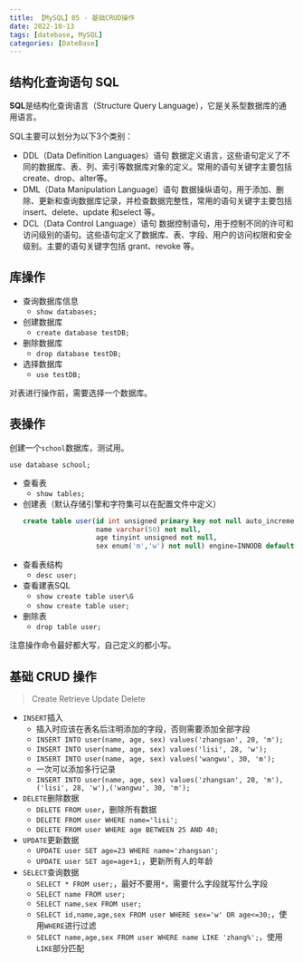 ```yaml
---
title: 【MySQL】05 - 基础CRUD操作
date: 2022-10-13
tags: [datebase, MySQL]
categories: [DateBase]
---
```


## 结构化查询语句 SQL

**SQL**是结构化查询语言（Structure Query Language），它是关系型数据库的通用语言。

SQL主要可以划分为以下3个类别：  
- DDL（Data Definition Languages）语句
    数据定义语言，这些语句定义了不同的数据库、表、列、索引等数据库对象的定义。常用的语句关键字主要包括 create、drop、alter等。
- DML（Data Manipulation Language）语句
    数据操纵语句，用于添加、删除、更新和查询数据库记录，并检查数据完整性，常用的语句关键字主要包括 insert、delete、update 和select 等。
- DCL（Data Control Language）语句
    数据控制语句，用于控制不同的许可和访问级别的语句。这些语句定义了数据库、表、字段、用户的访问权限和安全级别。主要的语句关键字包括 grant、revoke 等。


## 库操作

- 查询数据库信息
  - `show databases;`
- 创建数据库
  - `create database testDB;`
- 删除数据库
  - `drop database testDB;`
- 选择数据库
  - `use testDB;`

对表进行操作前，需要选择一个数据库。


## 表操作

创建一个`school`数据库，测试用。

`use database school;`

- 查看表
  - `show tables;`
- 创建表（默认存储引擎和字符集可以在配置文件中定义）
  ```sql
  create table user(id int unsigned primary key not null auto_increment,
                    name varchar(50) not null,
                    age tinyint unsigned not null,
                    sex enum('m','w') not null) engine=INNODB default charset=utf8;
  ```
- 查看表结构
  - `desc user;`
- 查看建表SQL
  - `show create table user\G`
  - `show create table user;`
- 删除表
  - `drop table user;`

注意操作命令最好都大写，自己定义的都小写。



## 基础 CRUD 操作

> Create Retrieve Update Delete

- `INSERT`插入
  - 插入时应该在表名后注明添加的字段，否则需要添加全部字段
  - `INSERT INTO user(name, age, sex) values('zhangsan', 20, 'm');`
  - `INSERT INTO user(name, age, sex) values('lisi', 28, 'w');`
  - `INSERT INTO user(name, age, sex) values('wangwu', 30, 'm');`
  - 一次可以添加多行记录
  - `INSERT INTO user(name, age, sex) values('zhangsan', 20, 'm'),('lisi', 28, 'w'),('wangwu', 30, 'm');`
- `DELETE`删除数据
  - `DELETE FROM user`，删除所有数据
  - `DELETE FROM user WHERE name='lisi';`
  - `DELETE FROM user WHERE age BETWEEN 25 AND 40;`
- `UPDATE`更新数据
  - `UPDATE user SET age=23 WHERE name='zhangsan';`
  - `UPDATE user SET age=age+1;`，更新所有人的年龄
- `SELECT`查询数据
  - `SELECT * FROM user;`，最好不要用`*`，需要什么字段就写什么字段
  - `SELECT name FROM user;`
  - `SELECT name,sex FROM user;`
  - `SELECT id,name,age,sex FROM user WHERE sex='w' OR age<=30;`，使用`WHERE`进行过滤
  - `SELECT name,age,sex FROM user WHERE name LIKE 'zhang%';`，使用`LIKE`部分匹配

